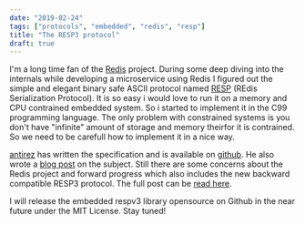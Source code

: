 ```yaml
---
date: "2019-02-24"
tags: ["protocols", "embedded", "redis", "resp"]
title: "The RESP3 protocol"
draft: true
---
```


I'm a long time fan of the [Redis](http://redis.io) project. During some deep diving into the internals while developing a microservice using Redis I figured out the simple and elegant binary safe ASCII protocol named [RESP](https://redis.io/topics/protocol) (REdis Serialization Protocol). It is so easy i would love to run it on a memory and CPU contrained embedded system. So i started to implement it in the C99 programming language. The only problem with constrained systems is you don't have "infinite" amount of storage and memory theirfor it is contrained. So we need to be carefull how to implement it in a nice way. 

[antirez](https://github.com/antirez/resp3) has written the specification and is available on [github](https://github.com/antirez/resp3). He also wrote a [blog post](http://antirez.com/news/125) on the subject. Still there are some concerns about the Redis project and forward progress which also includes the new backward compatible RESP3 protocol. The full post can be [read here](http://antirez.com/news/126).

I will release the embedded respv3 library opensource on Github in the near future under the MIT License. Stay tuned!
